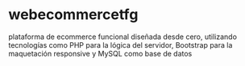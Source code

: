 # webecommercetfg
plataforma de ecommerce funcional diseñada desde cero, utilizando tecnologías como PHP para la lógica del servidor, Bootstrap para la maquetación responsive y MySQL como base de datos
